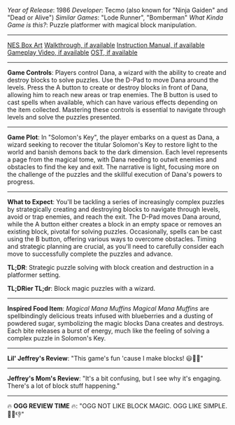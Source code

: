 *Year of Release*: 1986
*Developer*: Tecmo (also known for "Ninja Gaiden" and "Dead or Alive")
*Similar Games*: "Lode Runner", "Bomberman"
*What Kinda Game is this?*: Puzzle platformer with magical block manipulation.

---
[NES Box Art](https://www.google.com/search?tbm=isch&q=NES+Box+Art+Solomon's+Key) 
[Walkthrough, if available](https://www.google.com/search?q=Walkthrough+NES+Solomon's+Key)
[Instruction Manual, if available](https://www.google.com/search?q=NES+Instruction+Manual+Solomon's+Key)
[Gameplay Video, if available](https://www.youtube.com/results?search_query=gameplay+NES+Solomon's+Key) 
[OST, if available](https://www.youtube.com/results?search_query=gameplay+NES+Solomon's+Key+OST)

- - -
**Game Controls**:
Players control Dana, a wizard with the ability to create and destroy blocks to solve puzzles. Use the D-Pad to move Dana around the levels. Press the A button to create or destroy blocks in front of Dana, allowing him to reach new areas or trap enemies. The B button is used to cast spells when available, which can have various effects depending on the item collected. Mastering these controls is essential to navigate through levels and solve the puzzles presented.

- - -
**Game Plot**:
In "Solomon's Key", the player embarks on a quest as Dana, a wizard seeking to recover the titular Solomon's Key to restore light to the world and banish demons back to the dark dimension. Each level represents a page from the magical tome, with Dana needing to outwit enemies and obstacles to find the key and exit. The narrative is light, focusing more on the challenge of the puzzles and the skillful execution of Dana's powers to progress.

- - -
**What to Expect**: 
You'll be tackling a series of increasingly complex puzzles by strategically creating and destroying blocks to navigate through levels, avoid or trap enemies, and reach the exit. The D-Pad moves Dana around, while the A button either creates a block in an empty space or removes an existing block, pivotal for solving puzzles. Occasionally, spells can be cast using the B button, offering various ways to overcome obstacles. Timing and strategic planning are crucial, as you'll need to carefully consider each move to successfully complete the puzzles and advance.

**TL;DR**:
Strategic puzzle solving with block creation and destruction in a platformer setting.

**TL;DRier TL;dr**: 
Block magic puzzles with a wizard.

---
**Inspired Food Item**: *Magical Mana Muffins*
*Magical Mana Muffins* are spellbindingly delicious treats infused with blueberries and a dusting of powdered sugar, symbolizing the magic blocks Dana creates and destroys. Each bite releases a burst of energy, much like the feeling of solving a complex puzzle in Solomon's Key.

---
**Lil' Jeffrey's Review**: 
"This game's fun 'cause I make blocks! 😃🔮✨"

---
**Jeffrey's Mom's Review**: 
"It's a bit confusing, but I see why it's engaging. There's a lot of block stuff happening."

---
🔥 **OGG REVIEW TIME** 🔥: 
"OGG NOT LIKE BLOCK MAGIC. OGG LIKE SIMPLE. 🤔🔥👎"